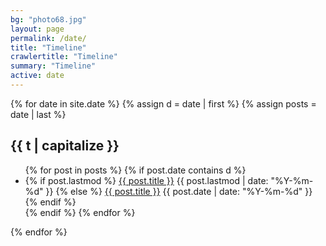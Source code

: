 ```yaml
---
bg: "photo68.jpg"
layout: page
permalink: /date/
title: "Timeline"
crawlertitle: "Timeline"
summary: "Timeline"
active: date
---
```


{% for date in site.date %}
  {% assign d = date | first %}
  {% assign posts = date | last %}

  <h2 class="category-key" id="{{ t | downcase }}">{{ t | capitalize }}</h2>

  <ul class="year">
    {% for post in posts %}
      {% if post.date contains d %}
        <li>
          {% if post.lastmod %}
            <a href="{{ post.url | relative_url}}">{{ post.title }}</a>
            <span class="date">{{ post.lastmod | date: "%Y-%m-%d"  }}</span>
          {% else %}
            <a href="{{ post.url | relative_url}}">{{ post.title }}</a>
            <span class="date">{{ post.date | date: "%Y-%m-%d"  }}</span>
          {% endif %}
        </li>
      {% endif %}
    {% endfor %} 
  </ul>

{% endfor %}
